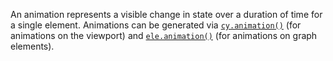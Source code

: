 An animation represents a visible change in state over a duration of time for a single element.  Animations can be generated via [`cy.animation()`](#cy.animation) (for animations on the viewport) and [`ele.animation()`](#ele.animation) (for animations on graph elements).
